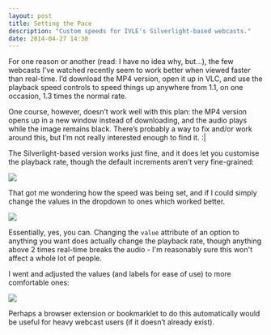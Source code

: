 ```yaml
---
layout: post
title: Setting the Pace
description: "Custom speeds for IVLE's Silverlight-based webcasts."
date: 2014-04-27 14:30
---
```


For one reason or another (read: I have no idea why, but...), the few webcasts I've watched recently seem to work better when viewed faster than real-time. I’d download the MP4 version, open it up in VLC, and use the playback speed controls to speed things up anywhere from 1.1, on one occasion, 1.3 times the normal rate.

One course, however, doesn’t work well with this plan: the MP4 version opens up in a new window instead of downloading, and the audio plays while the image remains black. There’s probably a way to fix and/or work around this, but I’m not really interested enough to find it. :|

The Silverlight-based version works just fine, and it does let you customise the playback rate, though the default increments aren’t very fine-grained:

![](/blog/img/Misc/2014/04/webcast-speed-01.png)

That got me wondering how the speed was being set, and if I could simply change the values in the dropdown to ones which worked better.

![](/blog/img/Misc/2014/04/webcast-speed-02.png)

Essentially, yes, you can. Changing the `value` attribute of an option to anything you want does actually change the playback rate, though anything above 2 times real-time breaks the audio - I'm reasonably sure this won't affect a whole lot of people.

I went and adjusted the values (and labels for ease of use) to more comfortable ones:

![](/blog/img/Misc/2014/04/webcast-speed-03.png)

Perhaps a browser extension or bookmarklet to do this automatically would be useful for heavy webcast users (if it doesn’t already exist).